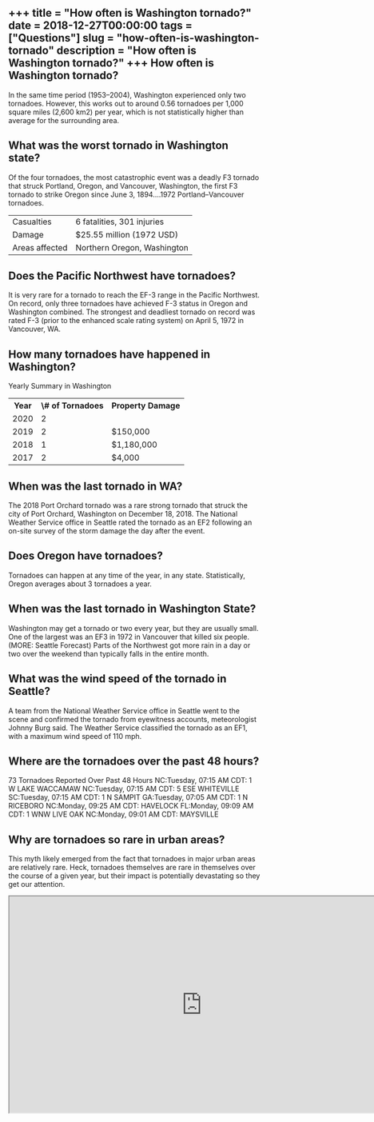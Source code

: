 +++
title = "How often is Washington tornado?"
date = 2018-12-27T00:00:00
tags = ["Questions"]
slug = "how-often-is-washington-tornado"
description = "How often is Washington tornado?"
+++
How often is Washington tornado?
--------------------------------

In the same time period (1953–2004), Washington experienced only two tornadoes. However, this works out to around 0.56 tornadoes per 1,000 square miles (2,600 km2) per year, which is not statistically higher than average for the surrounding area.

What was the worst tornado in Washington state?
-----------------------------------------------

Of the four tornadoes, the most catastrophic event was a deadly F3 tornado that struck Portland, Oregon, and Vancouver, Washington, the first F3 tornado to strike Oregon since June 3, 1894….1972 Portland–Vancouver tornadoes.

<table><tr><td>Casualties</td><td>6 fatalities, 301 injuries</td></tr><tr><td>Damage</td><td>$25.55 million (1972 USD)</td></tr><tr><td>Areas affected</td><td>Northern Oregon, Washington</td></tr></table>

Does the Pacific Northwest have tornadoes?
------------------------------------------

It is very rare for a tornado to reach the EF-3 range in the Pacific Northwest. On record, only three tornadoes have achieved F-3 status in Oregon and Washington combined. The strongest and deadliest tornado on record was rated F-3 (prior to the enhanced scale rating system) on April 5, 1972 in Vancouver, WA.

How many tornadoes have happened in Washington?
-----------------------------------------------

Yearly Summary in Washington

<table><tr><th>Year</th><th>\# of Tornadoes</th><th>Property Damage</th></tr><tr><td>2020</td><td>2</td><td></td></tr><tr><td>2019</td><td>2</td><td>$150,000</td></tr><tr><td>2018</td><td>1</td><td>$1,180,000</td></tr><tr><td>2017</td><td>2</td><td>$4,000</td></tr></table>

When was the last tornado in WA?
--------------------------------

The 2018 Port Orchard tornado was a rare strong tornado that struck the city of Port Orchard, Washington on December 18, 2018. The National Weather Service office in Seattle rated the tornado as an EF2 following an on-site survey of the storm damage the day after the event.

Does Oregon have tornadoes?
---------------------------

Tornadoes can happen at any time of the year, in any state. Statistically, Oregon averages about 3 tornadoes a year.

When was the last tornado in Washington State?
----------------------------------------------

Washington may get a tornado or two every year, but they are usually small. One of the largest was an EF3 in 1972 in Vancouver that killed six people. (MORE: Seattle Forecast) Parts of the Northwest got more rain in a day or two over the weekend than typically falls in the entire month.

What was the wind speed of the tornado in Seattle?
--------------------------------------------------

A team from the National Weather Service office in Seattle went to the scene and confirmed the tornado from eyewitness accounts, meteorologist Johnny Burg said. The Weather Service classified the tornado as an EF1, with a maximum wind speed of 110 mph.

Where are the tornadoes over the past 48 hours?
-----------------------------------------------

73 Tornadoes Reported Over Past 48 Hours NC:Tuesday, 07:15 AM CDT: 1 W LAKE WACCAMAW NC:Tuesday, 07:15 AM CDT: 5 ESE WHITEVILLE SC:Tuesday, 07:15 AM CDT: 1 N SAMPIT GA:Tuesday, 07:05 AM CDT: 1 N RICEBORO NC:Monday, 09:25 AM CDT: HAVELOCK FL:Monday, 09:09 AM CDT: 1 WNW LIVE OAK NC:Monday, 09:01 AM CDT: MAYSVILLE

Why are tornadoes so rare in urban areas?
-----------------------------------------

This myth likely emerged from the fact that tornadoes in major urban areas are relatively rare. Heck, tornadoes themselves are rare in themselves over the course of a given year, but their impact is potentially devastating so they get our attention.

<iframe allow="accelerometer; autoplay; clipboard-write; encrypted-media; gyroscope; picture-in-picture" allowfullscreen="" class="__youtube_prefs__  epyt-is-override  no-lazyload" data-no-lazy="1" data-origheight="433" data-origwidth="770" data-skipgform_ajax_framebjll="" height="433" id="_ytid_33061" loading="lazy" src="https://www.youtube.com/embed/yT3AcQoFQzc?enablejsapi=1&autoplay=0&cc_load_policy=0&cc_lang_pref=&iv_load_policy=1&loop=0&modestbranding=0&rel=1&fs=1&playsinline=0&autohide=2&theme=dark&color=red&controls=1&" title="YouTube player" width="770"></iframe>